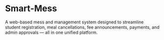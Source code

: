 # Smart-Mess
A web-based mess and management system designed to streamline student registration, meal cancellations, fee announcements, payments, and admin approvals — all in one unified platform.
